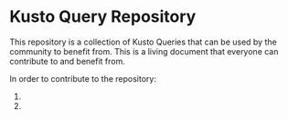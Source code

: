 # Kusto Query Repository

This repository is a collection of Kusto Queries that can be used by the community to benefit from. This is a living document that everyone can contribute to and benefit from.  

In order to contribute to the repository:  

1.
2. 